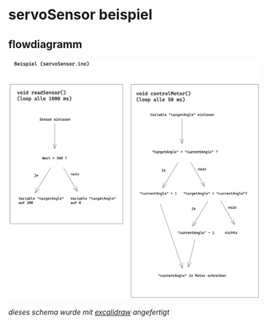 # servoSensor beispiel

## flowdiagramm

![flowdiagramm](./flow-diagramm.png)

_dieses schema wurde mit [excalidraw](https://excalidraw.com/) angefertigt_
